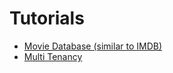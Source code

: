 
# Tutorials

* [Movie Database (similar to IMDB)](movies/movies.md)
* [Multi Tenancy](multi_tenancy/multi_tenancy.md)
